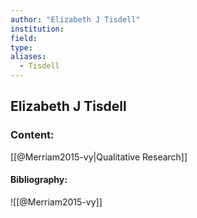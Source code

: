 ```yaml
---
author: "Elizabeth J Tisdell"
institution:
field:
type:
aliases:
  - Tisdell
---
```


## Elizabeth J Tisdell

### Content:
[[@Merriam2015-vy|Qualitative Research]]

#### Bibliography:

![[@Merriam2015-vy]]